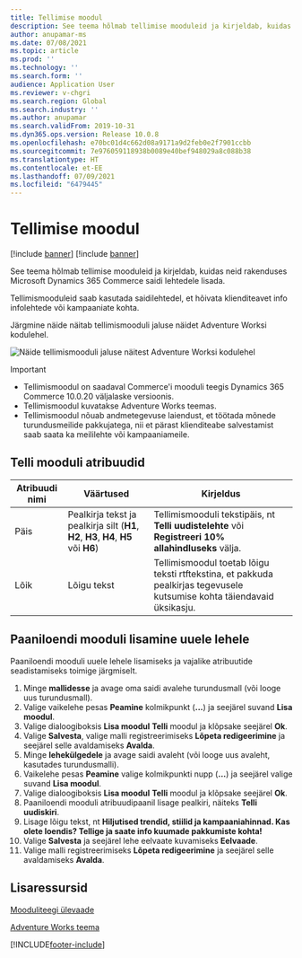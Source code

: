 ```yaml
---
title: Tellimise moodul
description: See teema hõlmab tellimise mooduleid ja kirjeldab, kuidas neid rakenduses Microsoft Dynamics 365 Commerce saidi lehtedele lisada.
author: anupamar-ms
ms.date: 07/08/2021
ms.topic: article
ms.prod: ''
ms.technology: ''
ms.search.form: ''
audience: Application User
ms.reviewer: v-chgri
ms.search.region: Global
ms.search.industry: ''
ms.author: anupamar
ms.search.validFrom: 2019-10-31
ms.dyn365.ops.version: Release 10.0.8
ms.openlocfilehash: e70bc01d4c662d08a9171a9d2feb0e2f7901ccbb
ms.sourcegitcommit: 7e976059118938b0089e40bef948029a8c088b38
ms.translationtype: HT
ms.contentlocale: et-EE
ms.lasthandoff: 07/09/2021
ms.locfileid: "6479445"
---
```

# <a name="subscribe-module"></a>Tellimise moodul

[!include [banner](includes/banner.md)]
[!include [banner](includes/preview-banner.md)]

See teema hõlmab tellimise mooduleid ja kirjeldab, kuidas neid rakenduses Microsoft Dynamics 365 Commerce saidi lehtedele lisada.

Tellimismooduleid saab kasutada saidilehtedel, et hõivata klienditeavet info infolehtede või kampaaniate kohta.

Järgmine näide näitab tellimismooduli jaluse näidet Adventure Worksi kodulehel.

![Näide tellimismooduli jaluse näitest Adventure Worksi kodulehel](./media/Subscribe.PNG)

> [!IMPORTANT]
> - Tellimismoodul on saadaval Commerce'i mooduli teegis Dynamics 365 Commerce 10.0.20 väljalaske versioonis.
> - Tellimismoodul kuvatakse Adventure Works teemas.
> - Tellimismoodul nõuab andmetegevuse laiendust, et töötada mõnede turundusmeilide pakkujatega, nii et pärast klienditeabe salvestamist saab saata ka meililehte või kampaaniameile.

## <a name="subscribe-module-properties"></a>Telli mooduli atribuudid

| Atribuudi nimi | Väärtused | Kirjeldus |
|---------------|--------|-------------|
| Päis       | Pealkirja tekst ja pealkirja silt (**H1**, **H2**, **H3**, **H4**, **H5** või **H6**) | Tellimismooduli tekstipäis, nt **Telli uudistelehte** või **Registreeri 10% allahindluseks** välja. |
| Lõik     | Lõigu tekst | Tellimismoodul toetab lõigu teksti rtftekstina, et pakkuda pealkirjas tegevusele kutsumise kohta täiendavaid üksikasju. |

## <a name="add-a-subscribe-module-to-a-new-page"></a>Paaniloendi mooduli lisamine uuele lehele

Paaniloendi mooduli uuele lehele lisamiseks ja vajalike atribuutide seadistamiseks toimige järgmiselt.

1. Minge **mallidesse** ja avage oma saidi avalehe turundusmall (või looge uus turundusmall).
1. Valige vaikelehe pesas **Peamine** kolmikpunkt (**...**) ja seejärel suvand **Lisa moodul**.
1. Valige dialoogiboksis **Lisa moodul** **Telli** moodul ja klõpsake seejärel **Ok**.
1. Valige **Salvesta**, valige malli registreerimiseks **Lõpeta redigeerimine** ja seejärel selle avaldamiseks **Avalda**.
1. Minge **lehekülgedele** ja avage saidi avaleht (või looge uus avaleht, kasutades turundusmalli).
1. Vaikelehe pesas **Peamine** valige kolmikpunkti nupp (**...**) ja seejärel valige suvand **Lisa moodul**.
1. Valige dialoogiboksis **Lisa moodul** **Telli** moodul ja klõpsake seejärel **Ok**.
1. Paaniloendi mooduli atribuudipaanil lisage pealkiri, näiteks **Telli uudiskiri**.
1. Lisage lõigu tekst, nt **Hiljutised trendid, stiilid ja kampaaniahinnad. Kas olete loendis? Tellige ja saate info kuumade pakkumiste kohta!**
1. Valige **Salvesta** ja seejärel lehe eelvaate kuvamiseks **Eelvaade**.
1. Valige malli registreerimiseks **Lõpeta redigeerimine** ja seejärel selle avaldamiseks **Avalda**.

## <a name="additional-resources"></a>Lisaressursid

[Mooduliteegi ülevaade](starter-kit-overview.md)

[Adventure Works teema](adventure-works-theme.md)

[!INCLUDE[footer-include](../includes/footer-banner.md)]
